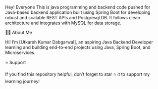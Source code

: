 Hey! Everyone 
This is java programming and backend code pushed for Java-based backend application built using Spring Boot for developing robust and scalable REST APIs  and Postgresql DB. It follows clean architecture and integrates with MySQL for data storage.

👨‍💻 About Me

Hi! I’m [Utkarsh Kumar Dabgarwal], an aspiring Java Backend Developer learning and building end-to-end projects using Java, Spring Boot, and Microservices.


⭐ Support


If you find this repository helpful, don’t forget to star ⭐ it to support my learning journey!
